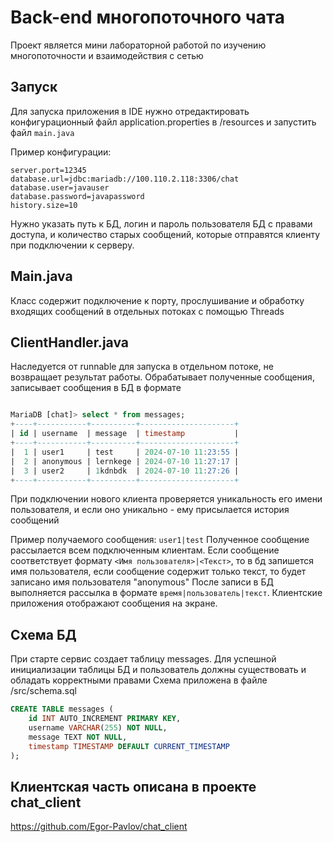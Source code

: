 # Back-end многопоточного чата
Проект является мини лабораторной работой по изучению многопоточности и взаимодействия с сетью
## Запуск
Для запуска приложения в IDE нужно отредактировать конфигурационный файл application.properties в /resources и запустить файл `main.java`

Пример конфигурации:
```properties
server.port=12345
database.url=jdbc:mariadb://100.110.2.118:3306/chat
database.user=javauser
database.password=javapassword
history.size=10
```
Нужно указать путь к БД, логин и пароль пользователя БД с правами доступа, и количество старых сообщений, которые отправятся клиенту при подключении к серверу. 

## Main.java
Класс содержит подключение к порту, прослушивание и обработку входящих сообщений в отдельных потоках с помощью Threads
## ClientHandler.java
Наследуется от runnable для запуска в отдельном потоке, не возвращает результат работы. Обрабатывает полученные сообщения, записывает сообщения в БД в формате
```sql

MariaDB [chat]> select * from messages;
+----+-----------+----------+---------------------+
| id | username  | message  | timestamp           |
+----+-----------+----------+---------------------+
|  1 | user1     | test     | 2024-07-10 11:23:55 |
|  2 | anonymous | lernkege | 2024-07-10 11:27:17 |
|  3 | user2     | 1kdnbdk  | 2024-07-10 11:27:26 |
+----+-----------+----------+---------------------+
```
При подключении нового клиента проверяется уникальность его имени пользователя, и если оно уникально - ему присылается история сообщений

Пример получаемого сообщения: `user1|test`
Полученное сообщение рассылается всем подключенным клиентам. Если сообщение соответствует формату `<Имя пользователя>|<Текст>`, то в бд запишется имя пользователя, если сообщение содержит только текст, то будет записано имя пользователя "anonymous"
После записи в БД выполняется рассылка в формате `время|пользователь|текст`. Клиентские приложения отображают сообщения на экране.

## Схема БД
При старте сервис создает таблицу messages. Для успешной инициализации таблицы БД и пользователь должны существовать и обладать корректными правами
Схема приложена в файле /src/schema.sql
```sql
CREATE TABLE messages (
    id INT AUTO_INCREMENT PRIMARY KEY,
    username VARCHAR(255) NOT NULL,
    message TEXT NOT NULL,
    timestamp TIMESTAMP DEFAULT CURRENT_TIMESTAMP
);

```

## Клиентская часть описана в проекте chat_client 
https://github.com/Egor-Pavlov/chat_client
